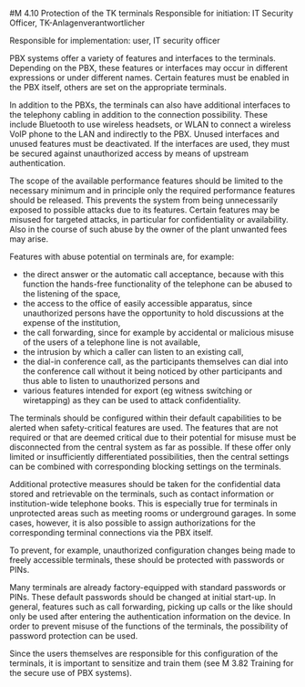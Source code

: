 #M 4.10 Protection of the TK terminals
Responsible for initiation: IT Security Officer, TK-Anlagenverantwortlicher

Responsible for implementation: user, IT security officer

PBX systems offer a variety of features and interfaces to the terminals. Depending on the PBX, these features or interfaces may occur in different expressions or under different names. Certain features must be enabled in the PBX itself, others are set on the appropriate terminals.

In addition to the PBXs, the terminals can also have additional interfaces to the telephony cabling in addition to the connection possibility. These include Bluetooth to use wireless headsets, or WLAN to connect a wireless VoIP phone to the LAN and indirectly to the PBX. Unused interfaces and unused features must be deactivated. If the interfaces are used, they must be secured against unauthorized access by means of upstream authentication.

The scope of the available performance features should be limited to the necessary minimum and in principle only the required performance features should be released. This prevents the system from being unnecessarily exposed to possible attacks due to its features. Certain features may be misused for targeted attacks, in particular for confidentiality or availability. Also in the course of such abuse by the owner of the plant unwanted fees may arise.

Features with abuse potential on terminals are, for example:

* the direct answer or the automatic call acceptance, because with this function the hands-free functionality of the telephone can be abused to the listening of the space,
* the access to the office of easily accessible apparatus, since unauthorized persons have the opportunity to hold discussions at the expense of the institution,
* the call forwarding, since for example by accidental or malicious misuse of the users of a telephone line is not available,
* the intrusion by which a caller can listen to an existing call,
* the dial-in conference call, as the participants themselves can dial into the conference call without it being noticed by other participants and thus able to listen to unauthorized persons and
* various features intended for export (eg witness switching or wiretapping) as they can be used to attack confidentiality.


The terminals should be configured within their default capabilities to be alerted when safety-critical features are used. The features that are not required or that are deemed critical due to their potential for misuse must be disconnected from the central system as far as possible. If these offer only limited or insufficiently differentiated possibilities, then the central settings can be combined with corresponding blocking settings on the terminals.

Additional protective measures should be taken for the confidential data stored and retrievable on the terminals, such as contact information or institution-wide telephone books. This is especially true for terminals in unprotected areas such as meeting rooms or underground garages. In some cases, however, it is also possible to assign authorizations for the corresponding terminal connections via the PBX itself.

To prevent, for example, unauthorized configuration changes being made to freely accessible terminals, these should be protected with passwords or PINs.

Many terminals are already factory-equipped with standard passwords or PINs. These default passwords should be changed at initial start-up. In general, features such as call forwarding, picking up calls or the like should only be used after entering the authentication information on the device. In order to prevent misuse of the functions of the terminals, the possibility of password protection can be used.

Since the users themselves are responsible for this configuration of the terminals, it is important to sensitize and train them (see M 3.82 Training for the secure use of PBX systems).




